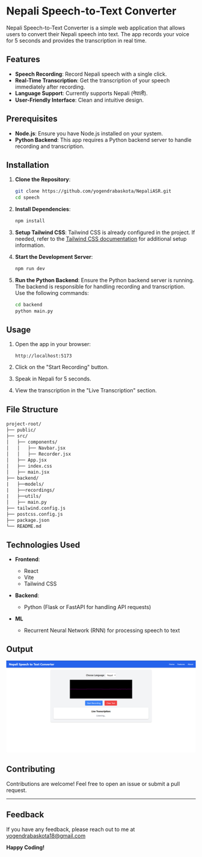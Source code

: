 # Nepali Speech-to-Text Converter

Nepali Speech-to-Text Converter is a simple web application that allows users to convert their Nepali speech into text. The app records your voice for 5 seconds and provides the transcription in real time.

## Features
- **Speech Recording**: Record Nepali speech with a single click.
- **Real-Time Transcription**: Get the transcription of your speech immediately after recording.
- **Language Support**: Currently supports Nepali (नेपाली).
- **User-Friendly Interface**: Clean and intuitive design.

## Prerequisites
- **Node.js**: Ensure you have Node.js installed on your system.
- **Python Backend**: This app requires a Python backend server to handle recording and transcription.

## Installation

1. **Clone the Repository**:
   ```bash
   git clone https://github.com/yogendrabaskota/NepaliASR.git
   cd speech
   ```

2. **Install Dependencies**:
   ```bash
   npm install
   ```

3. **Setup Tailwind CSS**:
   Tailwind CSS is already configured in the project. If needed, refer to the [Tailwind CSS documentation](https://tailwindcss.com/docs/installation) for additional setup information.

4. **Start the Development Server**:
   ```bash
   npm run dev
   ```

5. **Run the Python Backend**:
   Ensure the Python backend server is running. The backend is responsible for handling recording and transcription. Use the following commands:
   ```bash
   cd backend
   python main.py
   ```

## Usage

1. Open the app in your browser:
   ```
   http://localhost:5173
   ```

2. Click on the "Start Recording" button.
3. Speak in Nepali for 5 seconds.
4. View the transcription in the "Live Transcription" section.

## File Structure
```
project-root/
├── public/
├── src/
│   ├── components/
│   │   ├── Navbar.jsx
│   │   ├── Recorder.jsx
│   ├── App.jsx
│   ├── index.css
│   ├── main.jsx
├── backend/
|   ├──models/
|   ├──recordings/
|   ├──utils/
│   ├── main.py
├── tailwind.config.js
├── postcss.config.js
├── package.json
└── README.md
```

## Technologies Used

- **Frontend**:
  - React
  - Vite
  - Tailwind CSS

- **Backend**:
  - Python (Flask or FastAPI for handling API requests)

- **ML**
  - Recurrent Neural Network (RNN) for processing speech to text

## Output

![App Screenshot](./speech/public/image.png)

## Contributing
Contributions are welcome! Feel free to open an issue or submit a pull request.


---

## Feedback
  If you have any feedback, please reach out to me at yogendrabaskota18@gmail.com  

**Happy Coding!**
